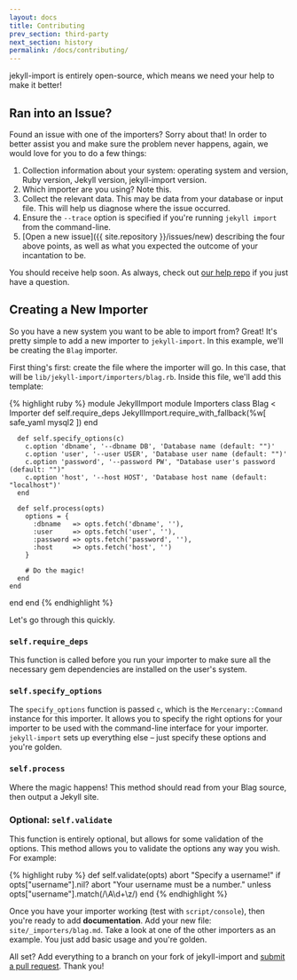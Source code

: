 ```yaml
---
layout: docs
title: Contributing
prev_section: third-party
next_section: history
permalink: /docs/contributing/
---
```


jekyll-import is entirely open-source, which means we need your help to make it better!

## Ran into an Issue?

Found an issue with one of the importers? Sorry about that! In order to better assist you and make sure the problem never happens, again, we would love for you to do a few things:

1. Collection information about your system: operating system and version, Ruby version, Jekyll version, jekyll-import version.
2. Which importer are you using? Note this.
3. Collect the relevant data. This may be data from your database or input file. This will help us diagnose where the issue occurred.
4. Ensure the `--trace` option is specified if you're running `jekyll import` from the command-line.
4. [Open a new issue]({{ site.repository }}/issues/new) describing the four above points, as well as what you expected the outcome of your incantation to be.

You should receive help soon. As always, check out [our help repo](https;//github.com/jekyll/jekyll-help) if you just have a question.

## Creating a New Importer

So you have a new system you want to be able to import from? Great! It's pretty simple to add a new importer to `jekyll-import`. In this example, we'll be creating the `Blag` importer.

First thing's first: create the file where the importer will go. In this case, that will be `lib/jekyll-import/importers/blag.rb`.
Inside this file, we'll add this template:

{% highlight ruby %}
module JekyllImport
  module Importers
    class Blag < Importer
      def self.require_deps
        JekyllImport.require_with_fallback(%w[
          safe_yaml
          mysql2
        ])
      end

      def self.specify_options(c)
        c.option 'dbname', '--dbname DB', 'Database name (default: "")'
        c.option 'user', '--user USER', 'Database user name (default: "")'
        c.option 'password', '--password PW', "Database user's password (default: "")"
        c.option 'host', '--host HOST', 'Database host name (default: "localhost")'
      end

      def self.process(opts)
        options = {
          :dbname   => opts.fetch('dbname', ''),
          :user     => opts.fetch('user', ''),
          :password => opts.fetch('password', ''),
          :host     => opts.fetch('host', '')
        }

        # Do the magic!
      end
    end
  end
end
{% endhighlight %}

Let's go through this quickly.

### `self.require_deps`

This function is called before you run your importer to make sure all the necessary gem dependencies are installed on the user's system.

### `self.specify_options`

The `specify_options` function is passed `c`, which is the `Mercenary::Command` instance for this importer. It allows you to specify the right options for your importer to be used with the command-line interface for your importer. `jekyll-import` sets up everything else – just specify these options and you're golden.

### `self.process`

Where the magic happens! This method should read from your Blag source, then output a Jekyll site.

### Optional: `self.validate`

This function is entirely optional, but allows for some validation of the options. This method allows you to validate the options any way you wish. For example:

{% highlight ruby %}
def self.validate(opts)
  abort "Specify a username!" if opts["username"].nil?
  abort "Your username must be a number." unless opts["username"].match(/\A\d+\z/)
end
{% endhighlight %}

Once you have your importer working (test with `script/console`), then you're ready to add **documentation**. Add your new file: `site/_importers/blag.md`. Take a look at one of the other importers as an example. You just add basic usage and you're golden.

All set? Add everything to a branch on your fork of jekyll-import and [submit a pull request](https://github.com/jekyll/jekyll-import/compare/). Thank you!
